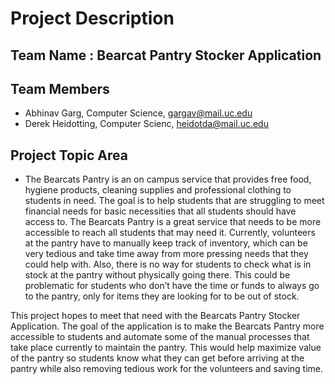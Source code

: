 # Project Description
## Team Name : Bearcat Pantry Stocker Application
## Team Members
- Abhinav Garg, Computer Science, gargav@mail.uc.edu
- Derek Heidotting, Computer Scienc, heidotda@mail.uc.edu
## Project Topic Area
* The Bearcats Pantry is an on campus service that provides free food, hygiene products, cleaning supplies and professional clothing to students in need. The goal is to help students that are struggling to meet financial needs for basic necessities that all students should have access to. The Bearcats Pantry is a great service that needs to be more accessible to reach all students that may need it. Currently, volunteers at the pantry have to manually keep track of inventory, which can be very tedious and take time away from more pressing needs that they could help with. Also, there is no way for students to check what is in stock at the pantry without physically going there. This could be problematic for students who don’t have the time or funds to always go to the pantry, only for items they are looking for to be out of stock.

This project hopes to meet that need with the Bearcats Pantry Stocker Application. The goal of the application is to make the Bearcats Pantry more accessible to students and automate some of the manual processes that take place currently to maintain the pantry. This would help maximize value of the pantry so students know what they can get before arriving at the pantry while also removing tedious work for the volunteers and saving time.


